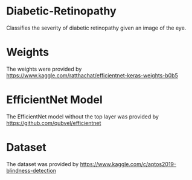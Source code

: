 # Diabetic-Retinopathy

Classifies the severity of diabetic retinopathy given an image of the eye.

# Weights

The weights were provided by https://www.kaggle.com/ratthachat/efficientnet-keras-weights-b0b5

# EfficientNet Model

The EfficientNet model without the top layer was provided by https://github.com/qubvel/efficientnet

# Dataset

The dataset was provided by https://www.kaggle.com/c/aptos2019-blindness-detection
